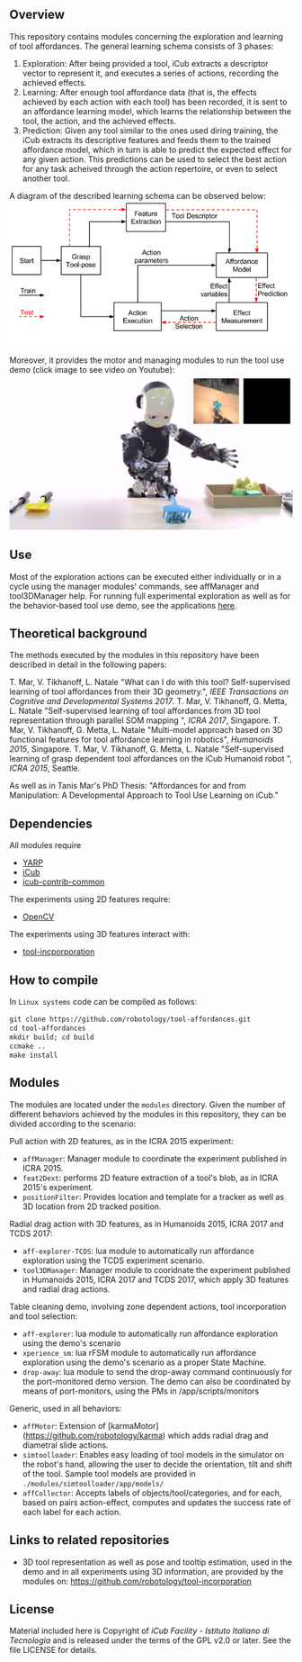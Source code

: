 ## Overview
This repository contains modules concerning the exploration and learning of tool affordances. 
The general learning schema consists of 3 phases: 
1. Exploration: After being provided a tool, iCub extracts a descriptor vector to represent it, and executes a series of actions, recording the achieved effects. 
2. Learning: After enough tool affordance data (that is, the effects achieved by each action with each tool) has been recorded, it is sent to an affordance learning model, which learns the relationship between the tool, the action, and the achieved effects. 
3. Prediction: Given any tool similar to the ones used diring training, the iCub extracts its descriptive features and feeds them to the trained affordance model, which in turn is able to predict the expected effect for any given action. This predictions can be used to select the best action for any task acheived through the action repertoire, or even to select another tool. 

A diagram of the described learning schema can be observed below:
![learnSchema](/toolAffCycle_noToolSel.png)

Moreover, it provides the motor and managing modules to run the tool use demo (click image to see video on Youtube):
[![tool use demo video](/tool_use_vidprof.png)](https://www.youtube.com/watch?v=_SBOM_jAWMQ)

## Use
Most of the exploration actions can be executed either individually or in a cycle using the manager modules' commands, see affManager and tool3DManager help. For running full experimental exploration as well as for the behavior-based tool use demo, see the applications [here](https://github.com/robotology/tool-affordances/tree/master/app/scripts).

## Theoretical background
The methods executed by the modules in this repository have been described in detail in the following papers:

T. Mar, V. Tikhanoff, L. Natale "What can I do with this tool? Self-supervised learning of tool affordances from their 3D geometry.", _IEEE Transactions on Cognitive and Developmental Systems 2017_. 
T. Mar, V. Tikhanoff, G. Metta, L. Natale "Self-supervised learning of tool affordances from 3D tool representation through parallel SOM mapping ", _ICRA 2017_, Singapore. 
T. Mar, V. Tikhanoff, G. Metta, L. Natale "Multi-model approach based on 3D functional features for tool affordance learning in robotics", _Humanoids 2015_, Singapore. 
T. Mar, V. Tikhanoff, G. Metta, L. Natale "Self-supervised learning of grasp dependent tool affordances on the iCub Humanoid robot ", _ICRA 2015_, Seattle. 

As well as in Tanis Mar's PhD Thesis: 
"Affordances for and from Manipulation: A Developmental Approach to Tool Use Learning on iCub."

## Dependencies
All modules require
- [YARP](https://github.com/robotology/yarp)
- [iCub](https://github.com/robotology/icub-main)
- [icub-contrib-common](https://github.com/robotology/icub-contrib-common)

The experiments using 2D features require:
- [OpenCV](http://opencv.org/)

The experiments using 3D features interact with:
- [tool-incporporation](https://github.com/robotology/tool-incorporation)

## How to compile
In `Linux systems` code can be compiled as follows:
```
git clone https://github.com/robotology/tool-affordances.git
cd tool-affordances
mkdir build; cd build
ccmake ..
make install
```

## Modules
The modules are located under the `modules` directory. Given the number of different behaviors achieved by the modules in this repository, they can be divided according to the scenario:

Pull action with 2D features, as in the ICRA 2015 experiment:
* `affManager`: Manager module to coordinate the experiment published in ICRA 2015.
* `feat2Dext`: performs 2D feature extraction of a tool's blob, as in ICRA 2015's experiment.
* `positionFilter`: Provides location and template for a tracker as well as 3D location from 2D tracked position. 
 
Radial drag action with 3D features, as in Humanoids 2015, ICRA 2017 and TCDS 2017:
 * `aff-explorer-TCDS`: lua module to automatically run affordance exploration using the TCDS experiment scenario. 
  * `tool3DManager`: Manager module to cooridnate the experiment published in Humanoids 2015, ICRA 2017 and TCDS 2017, which apply 3D features and radial drag actions.
 
Table cleaning demo, involving zone dependent actions, tool incorporation and tool selection:
 * `aff-explorer`: lua module to automatically run affordance exploration using the demo's scenario
 * `xperience_sm`: lua rFSM module to automatically run affordance exploration using the demo's scenario as a proper State Machine.
 * `drop-away`: lua module to send the drop-away command continuously for the port-monitored demo version.
  The demo can also be coordinated by means of port-monitors, using the PMs in /app/scripts/monitors
 
Generic, used in all behaviors: 
 * `affMotor`: Extension of [karmaMotor] (https://github.com/robotology/karma) which adds radial drag and diametral slide actions.
 * `simtoolloader`: Enables easy loading of tool models in the simulator on the robot's hand, allowing the user to decide the orientation, tilt and shift of the tool. Sample tool models are provided in `./modules/simtoolloader/app/models/`
 * `affCollector`: Accepts labels of objects/tool/categories, and for each, based on pairs action-effect, computes and updates the success rate of each label for each action.


## Links to related repositories

 * 3D tool representation as well as pose and tooltip estimation, used in the demo and in all experiments using 3D information, are provided by the modules on: https://github.com/robotology/tool-incorporation

## License
Material included here is Copyright of _iCub Facility - Istituto Italiano di Tecnologia_
and is released under the terms of the GPL v2.0 or later. See the file LICENSE for details.
